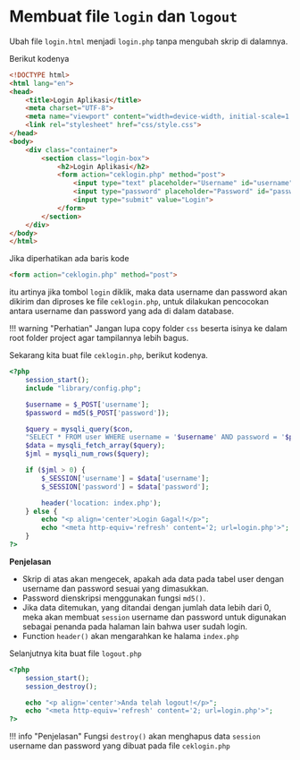 # Membuat file `login` dan `logout`

Ubah file `login.html` menjadi `login.php` tanpa mengubah skrip di dalamnya.

Berikut kodenya

```html
<!DOCTYPE html>
<html lang="en">
<head>
	<title>Login Aplikasi</title>
	<meta charset="UTF-8">
	<meta name="viewport" content="width=device-width, initial-scale=1.0">
	<link rel="stylesheet" href="css/style.css">
</head>
<body>
	<div class="container">
		<section class="login-box">
			<h2>Login Aplikasi</h2>
			<form action="ceklogin.php" method="post">
				<input type="text" placeholder="Username" id="username" name="username">
				<input type="password" placeholder="Password" id="password" name="password">
				<input type="submit" value="Login">
			</form>
		</section>
	</div>
</body>
</html>
```

Jika diperhatikan ada baris kode
```html
<form action="ceklogin.php" method="post">
```
itu artinya jika tombol `login` diklik, maka data username dan password akan dikirim dan diproses ke file `ceklogin.php`, untuk dilakukan pencocokan antara username dan password yang ada di dalam database.

!!! warning "Perhatian"
    Jangan lupa copy folder `css` beserta isinya ke dalam root folder project agar tampilannya lebih bagus.

Sekarang kita buat file `ceklogin.php`, berikut kodenya.

```php
<?php
    session_start();
    include "library/config.php";

    $username = $_POST['username'];
    $password = md5($_POST['password']);

    $query = mysqli_query($con,
    "SELECT * FROM user WHERE username = '$username' AND password = '$password' ");
    $data = mysqli_fetch_array($query);
    $jml = mysqli_num_rows($query);

    if ($jml > 0) {
        $_SESSION['username'] = $data['username'];
        $_SESSION['password'] = $data['password'];

        header('location: index.php');
    } else {
        echo "<p align='center'>Login Gagal!</p>";
        echo "<meta http-equiv='refresh' content='2; url=login.php'>";
    }
?>
```
**Penjelasan**

- Skrip di atas akan mengecek, apakah ada data pada tabel user dengan username dan password sesuai yang dimasukkan.
- Password dienskripsi menggunakan fungsi `md5()`.
- Jika data ditemukan, yang ditandai dengan jumlah data lebih dari 0, meka akan membuat `session` username dan password untuk digunakan sebagai penanda pada halaman lain bahwa user sudah login.
- Function `header()` akan mengarahkan ke halama `index.php`

Selanjutnya kita buat file `logout.php`

```php
<?php
    session_start();
    session_destroy();

    echo "<p align='center'>Anda telah logout!</p>";
    echo "<meta http-equiv='refresh' content='2; url=login.php'>";
?>
```
!!! info "Penjelasan"
    Fungsi `destroy()` akan menghapus data `session` username dan password yang dibuat pada file `ceklogin.php`